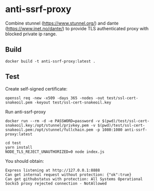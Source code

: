 # anti-ssrf-proxy
Combine stunnel (https://www.stunnel.org/) and dante (https://www.inet.no/dante/) to provide TLS authenticated proxy with blocked private ip range.

## Build

`docker build -t anti-ssrf-proxy:latest .`

## Test

Create self-signed certificate:

`openssl req -new -x509 -days 365 -nodes -out test/ssl-cert-snakeoil.pem -keyout test/ssl-cert-snakeoil.key`

Run anti-ssrf-proxy

`docker run --rm -d -e PASSWORD=password -v $(pwd)/test/ssl-cert-snakeoil.key:/opt/stunnel/privkey.pem -v $(pwd)/test/ssl-cert-snakeoil.pem:/opt/stunnel/fullchain.pem -p 1080:1080 anti-ssrf-proxy:latest`

```
cd test
yarn install
NODE_TLS_REJECT_UNAUTHORIZED=0 node index.js
```

You should obtain:

```
Express listening at http://127.0.0.1:8888
Can get internal request without protection: {"ok":true}
Can get githubstatus with protection: All Systems Operational
Socks5 proxy rejected connection - NotAllowed
```